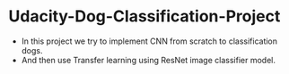 # Udacity-Dog-Classification-Project

+ In this project we try to implement CNN from scratch to classification dogs.
+ And then use Transfer learning using ResNet image classifier model.
